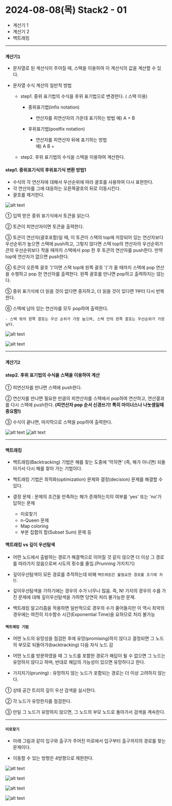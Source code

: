 # 2024-08-08(목) Stack2 - 01

- 계산기 1
- 계산기 2
- 백트래킹
---

### `계산기1`

- 문자열로 된 계산식이 주어질 때, 스택을 이용하여 이 계산식의 값을 계산할 수 있다.

- 문자열 수식 계산의 일반적 방법
    - step1. 중위 표기법의 수식을 후위 표기법으로 변경한다. ( 스택 이용)

        - 중위표기법(infix notation)
            - 연산자를 피연산자의 가운데 표기하는 방법
               예) A + B

        - 후위표기법(postfix notation)
            - 연산자를 피연산자 뒤에 표기하는 방법\
                예) A B +

    - step2. 후위 표기법의 수식을 스택을 이용하여 계산한다.


#### step1. 중위표기식의 후위표기식 변환 방법1

- 수식의 각 연산자에 대해서 우선순위에 따라 괄호를 사용하여 다시 표현한다.
- 각 연산자를 그에 대응하는 오른쪽괄호의 뒤로 이동시킨다.
- 괄호를 제거한다.

![alt text](../images/image_7.png)

① 입력 받은 중위 표기식에서 토큰을 읽는다.

② 토큰이 피연산자이면 토큰을 출력한다.

③ 토큰이 연산자(괄호포함)일 때, 이 토큰이 스택의 top에 저장되어 있는 연산자보다 우선순위가 높으면 스택에 push하고, 그렇지 않다면 스택 top의 연산자의 우선순위가 큰의 우선순위보다 작을 때까지 스택에서 pop 한 후 토큰의 연산자를 push한다. 만약 top에 연산자가 없으면 push한다.

④ 토큰이 오른쪽 괄호 ')'이면 스택 top에 왼쪽 괄호 '('가 올 때까지 스택에 pop 연산을 수행하고 pop 한 연산자를 출력한다. 왼쪽 괄호를 만나면 pop하고 출력하지는 않는다.

⑤ 중위 표기식에 더 읽을 것이 없다면 중지하고, 더 읽을 것이 있다면 1부터 다시 반복한다.

⑥ 스택에 남아 있는 연산자를 모두 pop하여 출력한다.

    - 스택 밖의 왼쪽 괄호는 우선 순위가 가장 높으며, 스택 안의 왼쪽 괄호는 우선순위가 가장 낮다.


![alt text](../images/image_8.png)

![alt text](../images/image_9.png)

---

### `계산기2`

#### step2. 후위 표기법의 수식을 스택을 이용하여 계산

① 피연산자를 만나면 스택에 push한다.

② 연산자를 만나면  필요한  만큼의 피연산자를 스택에서 pop하여 연산하고, 연산결과를 다시 스택에 push한다. **(피연산자 pop 순서 신경쓰기! 특히 마이너스나 나눗셈일때 중요함!)**

③ 수식이 끝나면, 마지막으로 스택을 pop하여 출력한다.

![alt text](../images/image_10.png)
![alt text](../images/image_11.png)


---

### `백트래킹`

- 백트래킹(Backtracking) 기법은 해를 찾는 도중에 '막히면' (즉, 해가 아니면) 되돌아가서 다시 해를 찾아 가는 기법이다.

- 백트래킹 기법은 최적화(optimization) 문제와 결정(decision) 문제를 해결할 수 있다.

- 결정 문제 : 문제의 조건을 만족하는 해가 존재하는지의 여부를 'yes' 또는 'no'가 답하는 문제
    - 미로찾기
    - n-Queen 문제
    - Map coloring
    - 부분 집합의 합(Subset Sum) 문제 등

#### 백트래킹 vs 깊이 우선탐색

- 어떤 노드에서 출발하는 경로가 해결책으로 이어질 것 같지 않으면 더 이상 그 경로를 따라가지 않음으로써 시도의 횟수를 줄임.(Prunning 가지치기)

- 깊이우선탐색이 모든 경로를 추적하는데 비해 `백트래킹은 불필요한 경로를 조기에 차단`.

- 깊이우선탐색을 가하기에는 경우의 수가 너무나 많음. 즉, N! 가지의 경우의 수를 가진 문제에 대해 깊이우선탐색을 가하면 당연히 처리 불가능한 문제.

- 백트래킹 알고리즘을 적용하면 일반적으로 경우의 수가 줄어들지만 이 역시 최악의 경우에는 여전히 지수함수 시간(Exponential Time)을 요하므로 처리 불가능

#### `백트래킹 기법`

- 어떤 노드의 유망성을 점검한 후에 유망(promising)하지 않다고 결정되면 그 노드의 부모로 되돌아가(backtracking) 다음 자식 노드 감

- 어떤 노드를 방문하였을 때 그 노드를 포함한 경로가 해답이 될 수 없으면 그 노드는 유망하지 않다고 하며, 반대로 해답의 가능성이 있으면 유망하다고 한다.

- 가지치기(pruning) : 유망하지 않는 노드가 포함되는 경로는 더 이상 고려하지 않는다.


① 상태 공간 트리의 깊이 우선 검색을 실시한다.

② 각 노드가 유망한지를 점검한다.

③ 만일 그 노드가 유망하지 않으면, 그 노드의 부모 노드로 돌아가서 검색을 계속한다.


---

#### `미로찾기`

- 아래 그림과 같이 입구와 출구가 주어진 미로에서 입구부터 출구까지의 경로를 찾는 문제이다.

- 이동할 수 있는 방향은 4방향으로 제한한다.

![alt text](../images/image_12.png)

![alt text](../images/image_13.png)

![alt text](../images/image_14.png)

![alt text](../images/image_15.png)